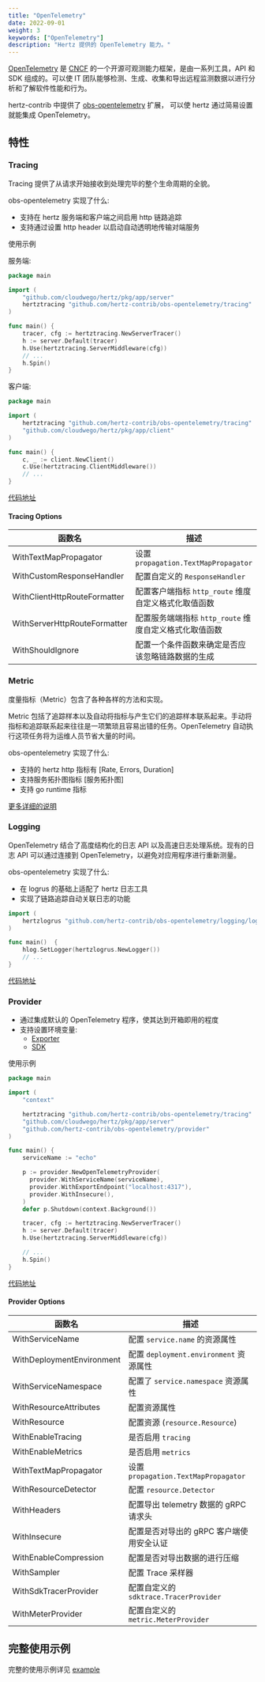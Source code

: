 ```yaml
---
title: "OpenTelemetry"
date: 2022-09-01
weight: 3
keywords: ["OpenTelemetry"]
description: "Hertz 提供的 OpenTelemetry 能力。"
---
```


[OpenTelemetry](https://opentelemetry.io/) 是 [CNCF](https://www.cncf.io/) 的一个开源可观测能力框架，是由一系列工具，API 和 SDK 组成的。可以使 IT 团队能够检测、生成、收集和导出远程监测数据以进行分析和了解软件性能和行为。

hertz-contrib 中提供了 [obs-opentelemetry](https://github.com/hertz-contrib/obs-opentelemetry) 扩展，
可以使 hertz 通过简易设置就能集成 OpenTelemetry。

## 特性

### Tracing

Tracing 提供了从请求开始接收到处理完毕的整个生命周期的全貌。

obs-opentelemetry 实现了什么:

- 支持在 hertz 服务端和客户端之间启用 http 链路追踪
- 支持通过设置 http header 以启动自动透明地传输对端服务

使用示例

服务端:

```go
package main

import (
    "github.com/cloudwego/hertz/pkg/app/server"
    hertztracing "github.com/hertz-contrib/obs-opentelemetry/tracing"
)

func main() {
    tracer, cfg := hertztracing.NewServerTracer()
    h := server.Default(tracer)
    h.Use(hertztracing.ServerMiddleware(cfg))
    // ...
    h.Spin()
}
```

客户端:

```go
package main

import (
    hertztracing "github.com/hertz-contrib/obs-opentelemetry/tracing"
    "github.com/cloudwego/hertz/pkg/app/client"
)

func main() {
    c, _ := client.NewClient()
    c.Use(hertztracing.ClientMiddleware())
    // ...
}
```

[代码地址](https://github.com/hertz-contrib/obs-opentelemetry/tree/main/tracing)

#### Tracing Options

| 函数名                       | 描述                                                   |
| ---------------------------- | ------------------------------------------------------ |
| WithTextMapPropagator        | 设置 `propagation.TextMapPropagator`                   |
| WithCustomResponseHandler    | 配置自定义的 `ResponseHandler`                         |
| WithClientHttpRouteFormatter | 配置客户端指标 `http_route` 维度自定义格式化取值函数   |
| WithServerHttpRouteFormatter | 配置服务端端指标 `http_route` 维度自定义格式化取值函数 |
| WithShouldIgnore             | 配置一个条件函数来确定是否应该忽略链路数据的生成       |

### Metric

度量指标（Metric）包含了各种各样的方法和实现。

Metric 包括了追踪样本以及自动将指标与产生它们的追踪样本联系起来。手动将指标和追踪联系起来往往是一项繁琐且容易出错的任务。OpenTelemetry 自动执行这项任务将为运维人员节省大量的时间。

obs-opentelemetry 实现了什么:

- 支持的 hertz http 指标有 [Rate, Errors, Duration]
- 支持服务拓扑图指标 [服务拓扑图]
- 支持 go runtime 指标

[更多详细的说明](https://github.com/hertz-contrib/obs-opentelemetry/blob/main/README_CN.md#%E7%8E%B0%E5%B7%B2%E6%94%AF%E6%8C%81%E7%9A%84-mertrics)

### Logging

OpenTelemetry 结合了高度结构化的日志 API 以及高速日志处理系统。现有的日志 API 可以通过连接到 OpenTelemetry，以避免对应用程序进行重新测量。

obs-opentelemetry 实现了什么:

- 在 logrus 的基础上适配了 hertz 日志工具
- 实现了链路追踪自动关联日志的功能

```go
import (
    hertzlogrus "github.com/hertz-contrib/obs-opentelemetry/logging/logrus"
)

func main()  {
    hlog.SetLogger(hertzlogrus.NewLogger())
    // ...
}
```

[代码地址](https://github.com/hertz-contrib/obs-opentelemetry/tree/main/logging/logrus)

### Provider

- 通过集成默认的 OpenTelemetry 程序，使其达到开箱即用的程度
- 支持设置环境变量:
  - [Exporter](https://opentelemetry.io/docs/reference/specification/protocol/exporter/)
  - [SDK](https://opentelemetry.io/docs/reference/specification/sdk-environment-variables/#general-sdk-configuration)

使用示例

```go
package main

import (
    "context"

    hertztracing "github.com/hertz-contrib/obs-opentelemetry/tracing"
    "github.com/cloudwego/hertz/pkg/app/server"
    "github.com/hertz-contrib/obs-opentelemetry/provider"
)

func main() {
    serviceName := "echo"

    p := provider.NewOpenTelemetryProvider(
      provider.WithServiceName(serviceName),
      provider.WithExportEndpoint("localhost:4317"),
      provider.WithInsecure(),
    )
    defer p.Shutdown(context.Background())

    tracer, cfg := hertztracing.NewServerTracer()
    h := server.Default(tracer)
    h.Use(hertztracing.ServerMiddleware(cfg))

    // ...
    h.Spin()
}
```

[代码地址](https://github.com/hertz-contrib/obs-opentelemetry/tree/main/provider)

#### Provider Options

| 函数名                    | 描述                                     |
| ------------------------- | ---------------------------------------- |
| WithServiceName           | 配置 `service.name` 的资源属性           |
| WithDeploymentEnvironment | 配置 `deployment.environment` 资源属性   |
| WithServiceNamespace      | 配置了 `service.namespace` 资源属性      |
| WithResourceAttributes    | 配置资源属性                             |
| WithResource              | 配置资源 (`resource.Resource`)           |
| WithEnableTracing         | 是否启用 `tracing`                       |
| WithEnableMetrics         | 是否启用 `metrics`                       |
| WithTextMapPropagator     | 设置 `propagation.TextMapPropagator`     |
| WithResourceDetector      | 配置 `resource.Detector`                 |
| WithHeaders               | 配置导出 telemetry 数据的 gRPC 请求头    |
| WithInsecure              | 配置是否对导出的 gRPC 客户端使用安全认证 |
| WithEnableCompression     | 配置是否对导出数据的进行压缩             |
| WithSampler               | 配置 Trace 采样器                        |
| WithSdkTracerProvider     | 配置自定义的 `sdktrace.TracerProvider`   |
| WithMeterProvider         | 配置自定义的 `metric.MeterProvider`      |

## 完整使用示例

完整的使用示例详见 [example](https://github.com/cloudwego/hertz-examples/tree/main/opentelemetry)
